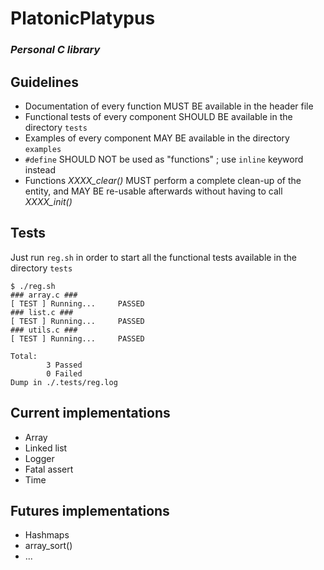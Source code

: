 # PlatonicPlatypus
### _Personal C library_

## Guidelines
* Documentation of every function MUST BE available in the header file
* Functional tests of every component SHOULD BE available in the directory `tests`
* Examples of every component MAY BE available in the directory `examples`
* `#define` SHOULD NOT be used as "functions" ; use `inline` keyword instead
* Functions _XXXX\_clear()_ MUST perform a complete clean-up of the entity, and MAY BE re-usable afterwards without having to call _XXXX\_init()_

## Tests
Just run `reg.sh` in order to start all the functional tests available in the directory `tests`

```
$ ./reg.sh
### array.c ###
[ TEST ] Running...     PASSED
### list.c ###
[ TEST ] Running...     PASSED
### utils.c ###
[ TEST ] Running...     PASSED

Total:
        3 Passed
        0 Failed
Dump in ./.tests/reg.log
```

## Current implementations
* Array
* Linked list
* Logger
* Fatal assert
* Time

## Futures implementations
* Hashmaps
* array_sort()
* ...
